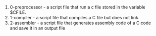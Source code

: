 1. 0-preprocessor - a script file that run a c file stored in the variable $CFILE.
2. 1-compiler - a script file that compiles a C file but does not link.
3. 2-assembler - a script file that generates assembly code of a C code and save it in an output file
